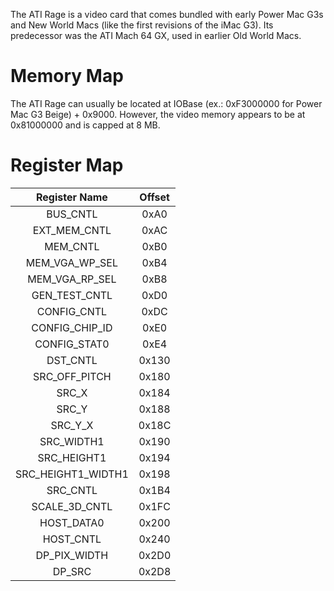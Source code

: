 The ATI Rage is a video card that comes bundled with early Power Mac G3s and New World Macs (like the first revisions of the iMac G3). Its predecessor was the ATI Mach 64 GX, used in earlier Old World Macs.

# Memory Map

The ATI Rage can usually be located at IOBase (ex.: 0xF3000000 for Power Mac G3 Beige) + 0x9000. However, the video memory appears to be at 0x81000000 and is capped at 8 MB.

# Register Map

| Register Name       | Offset |
|:-------------------:|:------:|
| BUS_CNTL            | 0xA0   |
| EXT_MEM_CNTL        | 0xAC   |
| MEM_CNTL            | 0xB0   |
| MEM_VGA_WP_SEL      | 0xB4   |
| MEM_VGA_RP_SEL      | 0xB8   |
| GEN_TEST_CNTL       | 0xD0   |
| CONFIG_CNTL         | 0xDC   |
| CONFIG_CHIP_ID      | 0xE0   |
| CONFIG_STAT0        | 0xE4   |
| DST_CNTL            | 0x130  |
| SRC_OFF_PITCH       | 0x180  |
| SRC_X               | 0x184  |
| SRC_Y               | 0x188  |
| SRC_Y_X             | 0x18C  |
| SRC_WIDTH1          | 0x190  |
| SRC_HEIGHT1         | 0x194  |
| SRC_HEIGHT1_WIDTH1  | 0x198  |
| SRC_CNTL            | 0x1B4  |
| SCALE_3D_CNTL       | 0x1FC  |
| HOST_DATA0          | 0x200  |
| HOST_CNTL           | 0x240  |
| DP_PIX_WIDTH        | 0x2D0  |
| DP_SRC              | 0x2D8  |